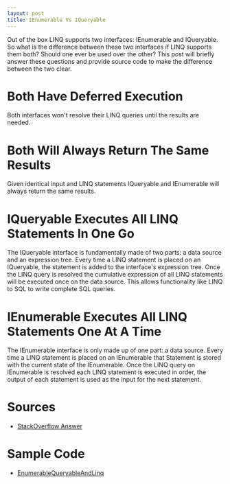 ```yaml
---
layout: post
title: IEnumerable Vs IQueryable
---
```

Out of the box LINQ supports two interfaces: IEnumerable and IQueryable. So what is the difference between these two interfaces if LINQ supports them both? Should one ever be used over the other? This post will briefly answer these questions and provide source code to make the difference between the two clear.

# Both Have Deferred Execution #

Both interfaces won't resolve their LINQ queries until the results are needed.

# Both Will Always Return The Same Results #
Given identical input and LINQ statements IQueryable and IEnumerable will always return the same results.

# IQueryable Executes All LINQ Statements In One Go #

The IQueryable interface is fundamentally made of two parts: a data source and an expression tree. Every time a LINQ statement is placed on an IQueryable, the statement is added to the interface's expression tree. Once the LINQ query is resolved the cumulative expression of all LINQ statements will be executed once on the data source. This allows functionality like LINQ to SQL to write complete SQL queries.

# IEnumerable Executes All LINQ Statements One At A Time #

The IEnumerable interface is only made up of one part: a data source. Every time a LINQ statement is placed on an IEnumerable that Statement is stored with the current state of the IEnumerable. Once the LINQ query on IEnumerable is resolved each LINQ statement is executed in order, the output of each statement is used as the input for the next statement.

# Sources #

* [StackOverflow Answer][1]

# Sample Code #

* [EnumerableQueryableAndLinq][2]

[1]: http://stackoverflow.com/a/2876655/1066291
[2]: https://github.com/mrucker/.NET-Studies/tree/master/EnumerableQueryableAndLinq
